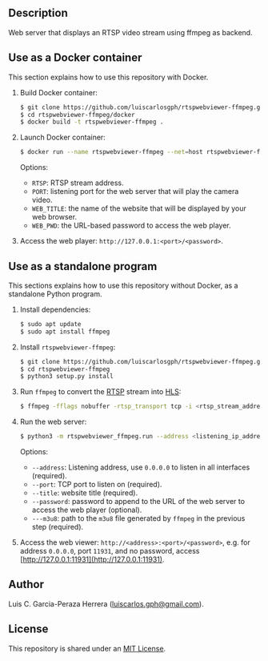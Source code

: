 Description
-----------

Web server that displays an RTSP video stream using ffmpeg as backend.

Use as a Docker container
-------------------------

This section explains how to use this repository with Docker.

1. Build Docker container: 

   ```bash
   $ git clone https://github.com/luiscarlosgph/rtspwebviewer-ffmpeg.git
   $ cd rtspwebviewer-ffmpeg/docker
   $ docker build -t rtspwebviewer-ffmpeg .
   ```

2. Launch Docker container:

   ```bash
   $ docker run --name rtspwebviewer-ffmpeg --net=host rtspwebviewer-ffmpeg:latest -e RTSP=<rtsp_stream_address> -e PORT=<port> -e WEB_TITLE=<web_title> -e WEB_PWD=<password>
   ```
   
   Options:
      * `RTSP`: RTSP stream address.
      * `PORT`: listening port for the web server that will play the camera video.
      * `WEB_TITLE`: the name of the website that will be displayed by your web browser.
      * `WEB_PWD`: the URL-based password to access the web player.

3. Access the web player: `http://127.0.0.1:<port>/<password>`.

   
Use as a standalone program
---------------------------

This sections explains how to use this repository without Docker, as a standalone Python program.

1. Install dependencies:
   ```bash
   $ sudo apt update
   $ sudo apt install ffmpeg
   ```
   
2. Install `rtspwebviewer-ffmpeg`:
   ```bash
   $ git clone https://github.com/luiscarlosgph/rtspwebviewer-ffmpeg.git
   $ cd rtspwebviewer-ffmpeg
   $ python3 setup.py install
   ```

2. Run `ffmpeg` to convert the [RTSP](https://en.wikipedia.org/wiki/Real_Time_Streaming_Protocol) stream into  [HLS](https://en.wikipedia.org/wiki/HTTP_Live_Streaming):
   ```bash
   $ ffmpeg -fflags nobuffer -rtsp_transport tcp -i <rtsp_stream_address> -c copy -hls_time 2 -hls_wrap 10 <path_to_m3u8_file>
   ```

3. Run the web server:
   ```bash
   $ python3 -m rtspwebviewer_ffmpeg.run --address <listening_ip_address> --port <port> --title <web_title> --password <password> --m3u8 <path_to_m3u8_file>
   ```

   Options:
      * `--address`: Listening address, use `0.0.0.0` to listen in all interfaces (required).
      * `--port`: TCP port to listen on (required).
      * `--title`: website title (required).
      * `--password`: password to append to the URL of the web server to access the web player (optional).
      * `---m3u8`: path to the `m3u8` file generated by `ffmpeg` in the previous step (required).

4. Access the web viewer: `http://<address>:<port>/<password>`, e.g. for address `0.0.0.0`, port `11931`, and no password, access [http://127.0.0.1:11931](http://127.0.0.1:11931).


Author
------

Luis C. Garcia-Peraza Herrera (luiscarlos.gph@gmail.com).


License
-------

This repository is shared under an [MIT License](https://github.com/luiscarlosgph/rtspwebviewer-ffmpeg/blob/main/LICENSE).
